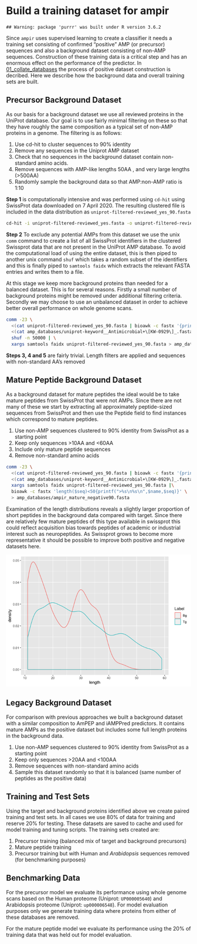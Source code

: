 Build a training dataset for ampir
================

    ## Warning: package 'purrr' was built under R version 3.6.2

Since `ampir` uses supervised learning to create a classifier it needs a
training set consisting of confirmed “positive” AMP (or precursor)
sequences and also a background dataset consisting of non-AMP sequences.
Construction of these training data is a critical step and has an
enormous effect on the performance of the predictor. In
[01\_collate\_databases](01_collate_databases.md) the process of
positive dataset construction is decribed. Here we describe how the
background data and overall training sets are built.

## Precursor Background Dataset

As our basis for a background dataset we use all reviewed proteins in
the UniProt database. Our goal is to use fairly minimal filtering on
these so that they have roughly the same composition as a typical set of
non-AMP proteins in a genome. The filtering is as follows:

1.  Use cd-hit to cluster sequences to 90% identity
2.  Remove any sequences in the Uniprot AMP dataset
3.  Check that no sequences in the background dataset contain
    non-standard amino acids.
4.  Remove sequences with AMP-like lengths 50AA , and very large lengths
    (\>500AA)
5.  Randomly sample the background data so that AMP:non-AMP ratio is
    1:10

**Step 1** is computationally intensive and was performed using `cd-hit`
using SwissProt data downloaded on 7 April 2020. The resulting clustered
file is included in the data distribution as
`uniprot-filtered-reviewed_yes_90.fasta`

``` bash
cd-hit -i uniprot-filtered-reviewed_yes.fasta -o uniprot-filtered-reviewed_yes_90.fasta -c 0.90 -g 1 -T 32 -M 300000
```

**Step 2** To exclude any potential AMPs from this dataset we use the
unix `comm` command to create a list of all SwissProt identifiers in the
clustered Swissprot data that are not present in the UniProt AMP
database. To avoid the computational load of using the entire dataset,
this is then piped to another unix command `shuf` which takes a random
subset of the identifiers and this is finally piped to `samtools faidx`
which extracts the relevant FASTA entries and writes them to a file.

At this stage we keep more background proteins than needed for a
balanced dataset. This is for several reasons. Firstly a small number of
background proteins might be removed under additional filtering
criteria. Secondly we may choose to use an unbalanced dataset in order
to achieve better overall performance on whole genome scans.

``` bash
comm -23 \
  <(cat uniprot-filtered-reviewed_yes_90.fasta | bioawk -c fastx '{print $name}' | sort) \
  <(cat amp_databases/uniprot-keyword__Antimicrobial+\[KW-0929\]_.fasta | bioawk -c fastx '{print $name}' | sort) | \
  shuf -n 50000 | \
  xargs samtools faidx uniprot-filtered-reviewed_yes_90.fasta > amp_databases/ampir_negative90.fasta
```

**Steps 3, 4 and 5** are fairly trivial. Length filters are applied and
sequences with non-standard AA’s removed

## Mature Peptide Background Dataset

As a background dataset for mature peptides the ideal would be to take
mature peptides from SwissProt that were not AMPs. Since there are not
many of these we start by extracting all approximately peptide-sized
sequences from SwissProt and then use the Peptide field to find
instances which correspond to mature peptides.

1.  Use non-AMP sequences clustered to 90% identity from SwissProt as a
    starting point
2.  Keep only sequences \>10AA and \<60AA
3.  Include only mature peptide sequences
4.  Remove non-standard amino acids

<!-- end list -->

``` bash
comm -23 \
  <(cat uniprot-filtered-reviewed_yes_90.fasta | bioawk -c fastx '{print $name}' | sort) \
  <(cat amp_databases/uniprot-keyword__Antimicrobial+\[KW-0929\]_.fasta | bioawk -c fastx '{print $name}' | sort) | \
  xargs samtools faidx uniprot-filtered-reviewed_yes_90.fasta |\
  bioawk -c fastx 'length($seq)<50{printf(">%s\n%s\n",$name,$seq)}' \
  > amp_databases/ampir_mature_negative90.fasta
```

Examination of the length distributions reveals a slightly larger
proportion of short peptides in the background data compared with
target. Since there are relatively few mature peptides of this type
available in swissprot this could reflect acquisition bias towards
peptides of academic or industrial interest such as neuropeptides. As
Swissprot grows to become more representative it should be possible to
improve both positive and negative datasets
here.

![](02_build_training_data_files/figure-gfm/unnamed-chunk-4-1.png)<!-- -->

## Legacy Background Dataset

For comparison with previous approaches we built a background dataset
with a similar composition to AmPEP and iAMPPred predictors. It contains
mature AMPs as the positive dataset but includes some full length
proteins in the background data.

1.  Use non-AMP sequences clustered to 90% identity from SwissProt as a
    starting point
2.  Keep only sequences \>20AA and \<100AA
3.  Remove sequences with non-standard amino acids
4.  Sample this dataset randomly so that it is balanced (same number of
    peptides as the positive data)

## Training and Test Sets

Using the target and background proteins identified above we create
paired training and test sets. In all cases we use 80% of data for
training and reserve 20% for testing. These datasets are saved to cache
and used for model training and tuning scripts. The training sets
created are:

1.  Precursor training (balanced mix of target and background
    precursors)
2.  Mature peptide training
3.  Precursor training but with Human and *Arabidopsis* sequences
    removed (for benchmarking purposes)

## Benchmarking Data

For the precursor model we evaluate its performance using whole genome
scans based on the Human proteome (Uniprot: `UP000005640`) and
Arabidopsis proteome (Uniprot: `up000006548`). For model evaluation
purposes only we generate training data where proteins from either of
these databases are removed.

For the mature peptide model we evaluate its performance using the 20%
of training data that was held out for model evaluation.
